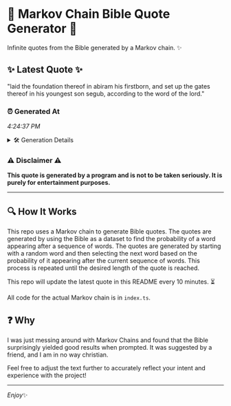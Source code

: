 # 📖 Markov Chain Bible Quote Generator 📖

Infinite quotes from the Bible generated by a Markov chain. ✨

## ✨ Latest Quote ✨
"laid the foundation thereof in abiram his firstborn, and set up the gates thereof in his youngest son segub, according to the word of the lord."

### ⏰ Generated At
*4:24:37 PM*

<details>
    <summary>🛠️ Generation Details</summary>
    <p>
        <strong>🌱 Seed:</strong> laid<br>
        <strong>🔄 Iterations:</strong> 25<br>
        <strong>📜 Context History:</strong><br>[ laid ]: the<br>[ laid, the ]: foundation<br>[ laid, the, foundation ]: thereof<br>[ laid, the, foundation, thereof ]: in<br>[ laid, the, foundation, thereof, in ]: abiram<br>[ laid, the, foundation, thereof, in, abiram ]: his<br>[ the, foundation, thereof, in, abiram, his ]: firstborn,<br>[ foundation, thereof, in, abiram, his, firstborn, ]: and<br>[ thereof, in, abiram, his, firstborn,, and ]: set<br>[ in, abiram, his, firstborn,, and, set ]: up<br>[ abiram, his, firstborn,, and, set, up ]: the<br>[ his, firstborn,, and, set, up, the ]: gates<br>[ firstborn,, and, set, up, the, gates ]: thereof<br>[ and, set, up, the, gates, thereof ]: in<br>[ set, up, the, gates, thereof, in ]: his<br>[ up, the, gates, thereof, in, his ]: youngest<br>[ the, gates, thereof, in, his, youngest ]: son<br>[ gates, thereof, in, his, youngest, son ]: segub,<br>[ thereof, in, his, youngest, son, segub, ]: according<br>[ in, his, youngest, son, segub,, according ]: to<br>[ his, youngest, son, segub,, according, to ]: the<br>[ youngest, son, segub,, according, to, the ]: word<br>[ son, segub,, according, to, the, word ]: of<br>[ segub,, according, to, the, word, of ]: the<br>[ according, to, the, word, of, the ]: lord.<br>
    </p>
</details>

### ⚠️ Disclaimer ⚠️
**This quote is generated by a program and is not to be taken seriously. It is purely for entertainment purposes.**

---

## 🔍 How It Works

This repo uses a Markov chain to generate Bible quotes. The quotes are generated by using the Bible as a dataset to find the probability of a word appearing after a sequence of words. The quotes are generated by starting with a random word and then selecting the next word based on the probability of it appearing after the current sequence of words. This process is repeated until the desired length of the quote is reached.

This repo will update the latest quote in this README every 10 minutes. ⏳

All code for the actual Markov chain is in `index.ts`.

## ❓ Why

I was just messing around with Markov Chains and found that the Bible surprisingly yielded good results when prompted. 
It was suggested by a friend, and I am in no way christian.

Feel free to adjust the text further to accurately reflect your intent and experience with the project!

---

*Enjoy*✨

